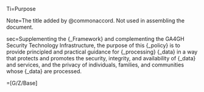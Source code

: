 Ti=Purpose

Note=The title added by @commonaccord.  Not used in assembling the document.

sec=Supplementing the {_Framework} and complementing the GA4GH Security Technology Infrastructure, the purpose of this {_policy} is to provide principled and practical guidance for {_processing} {_data} in a way that protects and promotes the security, integrity, and availability of {_data} and services, and the privacy of individuals, families, and communities whose {_data} are processed.

=[G/Z/Base]

